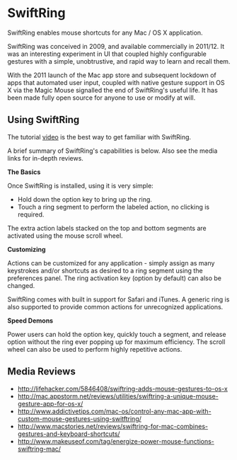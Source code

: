SwiftRing
=========

SwiftRing enables mouse shortcuts for any Mac / OS X application. 

SwiftRing was conceived in 2009, and available commercially in 2011/12. It was an interesting experiment in UI that coupled highly configurable gestures with a simple, unobtrustive, and rapid way to learn and recall them. 

With the 2011 launch of the Mac app store and subsequent lockdown of apps that automated user input, coupled with
native gesture support in OS X via the Magic Mouse signalled the end of SwiftRing's useful life. It has been made fully
open source for anyone to use or modify at will.

Using SwiftRing
---------------

The tutorial [video](http://www.youtube.com/watch?v=Bs338wL_mX0) is the best way to get familiar with SwiftRing. 

A brief summary of SwiftRing's capabilities is below. Also see the media links for in-depth reviews.

**The Basics**

 Once SwiftRing is installed, using it is very simple:
 
 * Hold down the option key to bring up the ring.
 * Touch a ring segment to perform the labeled action, no clicking is required.

 The extra action labels stacked on the top and bottom segments are activated using the mouse scroll wheel. 

**Customizing**

 Actions can be customized for any application - simply assign as many keystrokes and/or shortcuts as desired 
 to a ring segment using the preferences panel. The ring activation key (option by default) can also be changed.

 SwiftRing comes with built in support for Safari and iTunes. A generic ring is also supported to provide common actions  for unrecognized applications.

**Speed Demons**
 
 Power users can hold the option key, quickly touch a segment, and release option without the ring ever
 popping up for maximum efficiency. The scroll wheel can also be used to perform highly repetitive actions.


Media Reviews
-------------

* http://lifehacker.com/5846408/swiftring-adds-mouse-gestures-to-os-x
* http://mac.appstorm.net/reviews/utilities/swiftring-a-unique-mouse-gesture-app-for-os-x/
* http://www.addictivetips.com/mac-os/control-any-mac-app-with-custom-mouse-gestures-using-switftring/
* http://www.macstories.net/reviews/swiftring-for-mac-combines-gestures-and-keyboard-shortcuts/
* http://www.makeuseof.com/tag/energize-power-mouse-functions-swiftring-mac/
